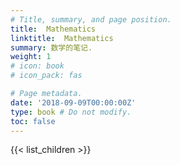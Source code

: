 ```yaml
---
# Title, summary, and page position.
title:  Mathematics
linktitle:  Mathematics
summary: 数学的笔记.
weight: 1
# icon: book
# icon_pack: fas

# Page metadata.
date: '2018-09-09T00:00:00Z'
type: book # Do not modify.
toc: false
---
```


{{< list_children >}}

